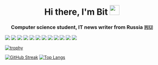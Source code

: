<h1 align="center">Hi there, I'm Bit</a> 
<img src="https://github.com/blackcater/blackcater/raw/main/images/Hi.gif" height="32"/></h1>

<h3 align="center">Computer science student, IT news writer from Russia 🇷🇺</h3>



<img src="https://img.shields.io/badge/linux-FCC624?style=for-the-badge&logo=linux&logoColor=white"/> <img src="https://img.shields.io/badge/ubuntu-E95420?style=for-the-badge&logo=ubuntu&logoColor=white"/>
<img src="https://img.shields.io/badge/git-F05032?style=for-the-badge&logo=git&logoColor=white"/> <img src="https://img.shields.io/badge/gitlfs-F64935?style=for-the-badge&logo=gitlfs&logoColor=white"/>
<img src="https://img.shields.io/badge/LibreOffice-18A303?style=for-the-badge&logo=libreoffice&logoColor=white"/> <img src="https://img.shields.io/badge/Google-4285F4?style=for-the-badge&logo=google&logoColor=white"/> 
<img src="https://img.shields.io/badge/Arduino-00878F?style=for-the-badge&logo=arduino&logoColor=white"/> <img src="https://img.shields.io/badge/PyCharm-000000?style=for-the-badge&logo=pycharm&logoColor=white"/>
<img src="https://img.shields.io/badge/visualstudiocode-007ACC?style=for-the-badge&logo=visualstudiocode&logoColor=white"/> <img src="https://img.shields.io/badge/Kumir-354fb6?style=for-the-badge"/>
<img src="https://img.shields.io/badge/gimp-5C5543?style=for-the-badge&logo=gimp&logoColor=white"/> <img src="https://img.shields.io/badge/virtualbox-183A61?style=for-the-badge&logo=virtualbox&logoColor=white"/>

[![trophy](https://github-profile-trophy.vercel.app/?username=ryo-ma)](https://github.com/ryo-ma/github-profile-trophy)

[![GitHub Streak](https://github-readme-streak-stats.herokuapp.com/?user=DenverCoder1)](https://git.io/streak-stats) [![Top Langs](https://github-readme-stats.vercel.app/api/top-langs/?username=anuraghazra)](https://github.com/anuraghazra/github-readme-stats)
